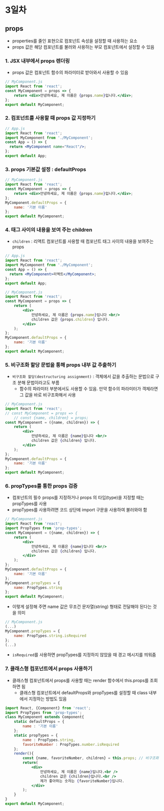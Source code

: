 # 3일차

## props
- properties를 줄인 표현으로 컴포넌트 속성을 설정할 때 사용하는 요소
- props 값은 해당 컴포넌트를 불러와 사용하는 부모 컴포넌트에서 설정할 수 있음

### 1. JSX 내부에서 props 렌더링
- props 값은 컴포넌트 함수의 파라미터로 받아와서 사용할 수 있음
```jsx
// MyComponent.js
import React from 'react';
const MyComponent = props => {
    return <div>안녕하세요, 제 이름은 {props.name}입니다.</div>;
};
export default MyComponent;
```

### 2. 컴포넌트를 사용할 때 props 값 지정하기
```jsx
// App.js
import React from 'react';
import MyComponent from './MyComponent';
const App = () => {
  return <MyComponent name="React"/>;
};
export default App;
```

### 3. props 기본값 설정 : defaultProps
```jsx
// MyComponent.js
import React from 'react';
const MyComponent = props => {
    return <div>안녕하세요, 제 이름은 {props.name}입니다.</div>;
};
MyComponent.defaultProps = {
    name: '기본 이름'
};
export default MyComponent;
```

### 4. 태그 사이의 내용을 보여 주는 children
- `children` : 리액트 컴포넌트를 사용할 때 컴포넌트 태그 사이의 내용을 보여주는 props
```jsx
// App.js
import React from 'react';
import MyComponent from './MyComponent';
const App = () => {
  return <MyComponent>리액트</MyComponent>;
};
export default App;
```
```jsx
// MyComponent.js
import React from 'react';
const MyComponent = props => {
    return (
        <div>
            안녕하세요, 제 이름은 {props.name}입니다 <br/>
            children 값은 {props.children} 입니다.
        </div>
    );
};
MyComponent.defaultProps = {
    name: '기본 이름'
};
export default MyComponent;
```

### 5. 비구조화 할당 문법을 통해 props 내부 값 추출하기
- `비구조화 할당(destructuring assignment)` : 객체에서 값을 추출하는 문법으로 구조 분해 문법이라고도 부름
    + 함수의 파라미터 부분에서도 사용할 수 있음. 만약 함수의 파라미터가 객체라면 그 값을 바로 비구조화해서 사용
```jsx
// MyComponent.js
import React from 'react';
// const MyComponent = props => {
    // const {name, children} = props;
const MyComponent = ({name, children}) => {
    return (
        <div>
            안녕하세요, 제 이름은 {name}입니다 <br/>
            children 값은 {children} 입니다.
        </div>
    );
};
MyComponent.defaultProps = {
    name: '기본 이름'
};
export default MyComponent;
```

### 6. propTypes를 통한 props 검증
- 컴포넌트의 필수 props를 지정하거나 props 의 타입(type)을 지정할 때는 propTypes를 사용
- propTypes를 사용하려면 코드 상단에 import 구문을 사용하여 불러와야 함
```jsx
// MyComponent.js
import React from 'react';
import PropTypes from 'prop-types';
const MyComponent = ({name, children}) => {
    return (
        <div>
            안녕하세요, 제 이름은 {name}입니다 <br/>
            children 값은 {children} 입니다.
        </div>
    );
};
MyComponent.defaultProps = {
    name: '기본 이름'
};
MyComponent.propTypes = {
    name: PropTypes.string
};
export default MyComponent;
```
- 이렇게 설정해 주면 name 값은 무조건 문자열(string) 형태로 전달해야 된다는 것을 의미
```jsx
// MyComponent.js
(...)
MyComponent.propTypes = {
    name: PropTypes.string.isRequired
};
(...)
```
- `isRequired`를 사용하면 propTypes를 지정하지 않았을 때 경고 메시지를 띄워줌

### 7. 클래스형 컴포넌트에서 props 사용하기
- 클래스형 컴포넌트에서 props를 사용할 때는 render 함수에서 this.props를 조회하면 됨
    + 클래스형 컴포넌트에서 defaultProps와 propTypes를 설정할 때 class 내부에서 지정하는 방법도 있음
```jsx
import React, {Component} from 'react';
import PropTypes from 'prop-types';
class MyComponent extends Component{
    static defaultProps = {
        name : '기본 이름'
    };
    static propTypes = {
        name : PropTypes.string,
        favoriteNumber : PropTypes.number.isRequired
    };
    render(){
        const {name, favoriteNumber, children} = this.props; // 비구조화 할당
        return(
            <div>
                안녕하세요, 제 이름은 {name}입니다.<br />
                children 값은 {children}입니다.<br />
                제가 좋아하는 숫자는 {favoriteNumber}입니다.
            </div>
        );
    }
}
export default MyComponent;
```
